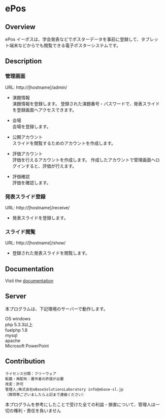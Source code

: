 # ePos

## Overview
ePos イーポスは、学会発表などでポスターデータを事前に登録して、タブレット端末などからでも閲覧できる電子ポスターシステムです。

## Description

### 管理画面
URL: http://[hostname]/admin/

* 演題情報  
演題情報を登録します。
登録された演題番号・パスワードで、発表スライドを登録画面へアクセスできます。

* 会場  
会場を登録します。

* 公開アカウント  
スライドを閲覧するためのアカウントを作成します。

* 評価アカウント  
評価を行えるアカウントを作成します。
作成したアカウントで管理画面へログインすると、評価が行えます。

* 評価確認  
評価を確認します。


### 発表スライド登録
URL: http://[hostname]/receive/

* 発表スライドを登録します。

### スライド閲覧
URL: http://[hostname]/show/

* 登録された発表スライドを閲覧します。


## Documentation

Visit the [documentation](docs/)

## Server
本プログラムは、下記環境のサーバーで動作します。  

OS windows  
php 5.3.3以上  
fuelphp 1.8  
mysql  
apache  
Microsoft PowerPoint  

## Contribution
```
ライセンス分類：フリーウェア
転載・再配布：著作者の許諾が必要
改変：許可
管理人;株式会社eBaseSolutionsLaboratory info@ebase-sl.jp
（質問等ございましたら上記まで連絡ください）
```

本プログラムを参考にしたことで受けた全ての利益・損害について、管理人は一切の権利・責任を負いません
